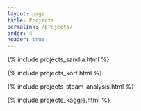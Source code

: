 ```yaml
---
layout: page
title: Projects
permalink: /projects/
order: 4
header: true
---
```


{% include projects_sandia.html %}

{% include projects_kort.html %}

{% include projects_steam_analysis.html %}

{% include projects_kaggle.html %}